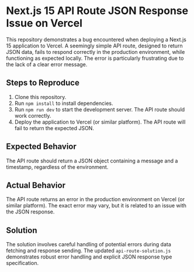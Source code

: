 # Next.js 15 API Route JSON Response Issue on Vercel

This repository demonstrates a bug encountered when deploying a Next.js 15 application to Vercel.  A seemingly simple API route, designed to return JSON data, fails to respond correctly in the production environment, while functioning as expected locally. The error is particularly frustrating due to the lack of a clear error message.

## Steps to Reproduce

1. Clone this repository.
2. Run `npm install` to install dependencies.
3. Run `npm run dev` to start the development server.  The API route should work correctly.
4. Deploy the application to Vercel (or similar platform).  The API route will fail to return the expected JSON.

## Expected Behavior

The API route should return a JSON object containing a message and a timestamp, regardless of the environment.

## Actual Behavior

The API route returns an error in the production environment on Vercel (or similar platform).  The exact error may vary, but it is related to an issue with the JSON response.

## Solution

The solution involves careful handling of potential errors during data fetching and response sending. The updated `api-route-solution.js` demonstrates robust error handling and explicit JSON response type specification.